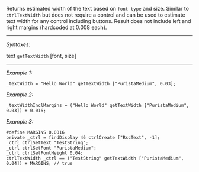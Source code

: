 Returns estimated width of the text based on `font type` and size. Similar to `ctrlTextWidth` but does not require a control and can be used to estimate text width for any control including buttons. Result does not include left and right margins (hardcoded at 0.008 each).


---
*Syntaxes:*

text `getTextWidth` [font, size]

---
*Example 1:*

```sqf
_textWidth = "Hello World" getTextWidth ["PuristaMedium", 0.03];
```

*Example 2:*

```sqf
_textWidthInclMargins = ("Hello World" getTextWidth ["PuristaMedium", 0.03]) + 0.016;
```

*Example 3:*

```sqf
#define MARGINS 0.0016
private _ctrl = findDisplay 46 ctrlCreate ["RscText", -1];
_ctrl ctrlSetText "TestString";
_ctrl ctrlSetFont "PuristaMedium";
_ctrl ctrlSetFontHeight 0.04;
ctrlTextWidth _ctrl == ("TestString" getTextWidth ["PuristaMedium", 0.04]) + MARGINS; // true
```